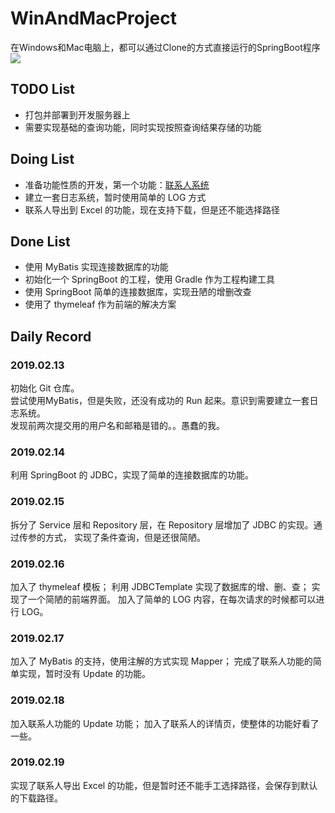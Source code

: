 
# WinAndMacProject  
在Windows和Mac电脑上，都可以通过Clone的方式直接运行的SpringBoot程序   
![](http://img.shields.io/travis/MatthewLQM/WinAndMacProject.svg) 
## TODO List
+ 打包并部署到开发服务器上
+ 需要实现基础的查询功能，同时实现按照查询结果存储的功能
## Doing List
+ 准备功能性质的开发，第一个功能：[联系人系统](docs/contact.md)
+ 建立一套日志系统，暂时使用简单的 LOG 方式
+ 联系人导出到 Excel 的功能，现在支持下载，但是还不能选择路径
## Done List
+ 使用 MyBatis 实现连接数据库的功能
+ 初始化一个 SpringBoot 的工程，使用 Gradle 作为工程构建工具
+ 使用 SpringBoot 简单的连接数据库，实现丑陋的增删改查
+ 使用了 thymeleaf 作为前端的解决方案
## Daily Record 
### 2019.02.13
初始化 Git 仓库。  
尝试使用MyBatis，但是失败，还没有成功的 Run 起来。意识到需要建立一套日志系统。     
发现前两次提交用的用户名和邮箱是错的。。愚蠢的我。
### 2019.02.14
利用 SpringBoot 的 JDBC，实现了简单的连接数据库的功能。
### 2019.02.15
拆分了 Service 层和 Repository 层，在 Repository 层增加了 JDBC 的实现。通过传参的方式，
实现了条件查询，但是还很简陋。
### 2019.02.16
加入了 thymeleaf 模板；
利用 JDBCTemplate 实现了数据库的增、删、查；
实现了一个简陋的前端界面。
加入了简单的 LOG 内容，在每次请求的时候都可以进行 LOG。
### 2019.02.17
加入了 MyBatis 的支持，使用注解的方式实现 Mapper；
完成了联系人功能的简单实现，暂时没有 Update 的功能。
### 2019.02.18
加入联系人功能的 Update 功能；
加入了联系人的详情页，使整体的功能好看了一些。
### 2019.02.19
实现了联系人导出 Excel 的功能，但是暂时还不能手工选择路径，会保存到默认的下载路径。